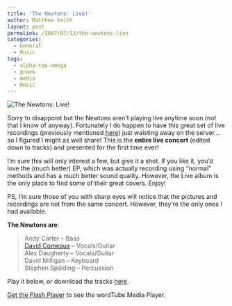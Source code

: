 ```yaml
---
title: 'The Newtons: Live!'
author: Matthew Smith
layout: post
permalink: /2007/07/13/the-newtons-live
categories:
  - General
  - Music
tags:
  - alpha-tau-omega
  - greek
  - media
  - Music
---
```

![The Newtons: Live!][1]

Sorry to disappoint but the Newtons aren&#8217;t playing live anytime soon (not that I know of anyway). Fortunately I do happen to have this great set of live recordings (previously mentioned [here][2]) just waisting away on the server&#8230; so I figured I might as well share! This is the **entire live concert** (edited down to tracks) and presented for the first time ever!

I&#8217;m sure this will only interest a few, but give it a shot. If you like it, you&#8217;d love the (much better) EP, which was actually recording using &#8220;normal&#8221; methods and has a much better sound quality. However, the Live album is the only place to find some of their great covers. Enjoy!

PS, I&#8217;m sure those of you with sharp eyes will notice that the pictures and recordings are not from the same concert. However, they&#8217;re the only ones I had available.

**The Newtons are**:

> Andy Carter &#8211; Bass  
> [David Comeaux][3] &#8211; Vocals/Guitar  
> Alex Daugherty &#8211; Vocals/Guitar  
> David Milligan &#8211; Keyboard  
> Stephen Spalding &#8211; Percussion

Play it below, or download the tracks [here][4].

<div class="wordtube">
  <div class="wordtube playlist1" id="WT1_1" style="width:400px; height:320px;">
    <a href="http://www.macromedia.com/go/getflashplayer">Get the Flash Player</a> to see the wordTube Media Player.
  </div>
</div>

 [1]: http://archive.digivation.net/wp-content/uploads/2007/07/newtons_live.jpg
 [2]: http://archive.digivation.net/2007/06/29/dave-does-la-bamba/
 [3]: http://davidcomeaux.com/
 [4]: http://archive.digivation.net/stuffs/newtons/the_newtons_live/